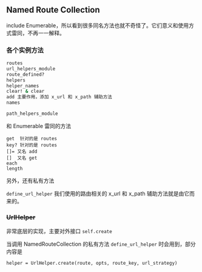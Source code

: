 ## Named Route Collection

include Enumerable，所以看到很多同名方法也就不奇怪了。它们意义和使用方式雷同，不再一一解释。

### 各个实例方法

```ruby
routes
url_helpers_module
route_defined?
helpers
helper_names
clear! & clear
add 主要作用，添加 x_url 和 x_path 辅助方法
names

path_helpers_module
```

和 Enumerable 雷同的方法

```
get  针对的是 routes
key? 针对的是 routes
[]= 又名 add
[]  又名 get
each
length
```

另外，还有私有方法

`define_url_helper` 我们使用的路由相关的 x_url 和 x_path 辅助方法就是由它而来的。

### ~~UrlHelper~~

非常底层的实现，主要对外接口 `self.create`

当调用 NamedRouteCollection 的私有方法 `define_url_helper` 时会用到，部分内容是

```
helper = UrlHelper.create(route, opts, route_key, url_strategy)
```
